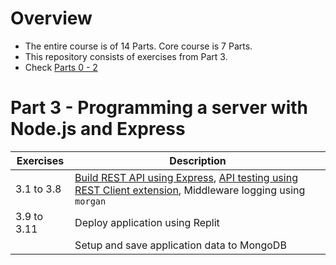 # Overview
- The entire course is of 14 Parts. Core course is 7 Parts.
- This repository consists of exercises from Part 3.
- Check [Parts 0 - 2](https://github.com/prak112/fullstack-open-core) 

# Part 3 - Programming a server with Node.js and Express
| Exercises | Description |
| --- | --- |
| 3.1 to 3.8 | [Build REST API using Express](/index.js), [API testing using REST Client extension](/requests/), Middleware logging using `morgan` |
| 3.9 to 3.11 | Deploy application using Replit |
| | Setup and save application data to MongoDB |

